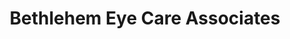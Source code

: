 ---
title: "Bethlehem Eye Care Associates"
url: /bethlehem/bethlehem-eye-care-associates/
shop: optician
---